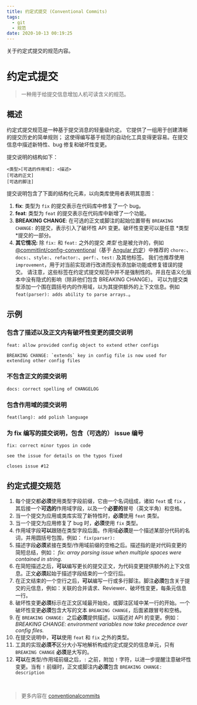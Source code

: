```yaml
---
title: 约定式提交 (Conventional Commits)
tags:
  - git
  - 规范
date: 2020-10-13 00:19:25
---
```



关于约定式提交的规范内容。

<!-- more -->

# 约定式提交

> 一种用于给提交信息增加人机可读含义的规范。

## 概述

约定式提交规范是一种基于提交消息的轻量级约定。 它提供了一组用于创建清晰的提交历史的简单规则； 这使得编写基于规范的自动化工具变得更容易。在提交信息中描述新特性、bug 修复和破坏性变更。

提交说明的结构如下：

```
<类型>[可选的作用域]: <描述>
[可选的正文]
[可选的脚注]
```

提交说明包含了下面的结构化元素，以向类库使用者表明其意图：

1. __fix__: 类型为 `fix` 的提交表示在代码库中修复了一个 bug。
2. **feat**: 类型为 `feat` 的提交表示在代码库中新增了一个功能。
3. **BREAKING CHANGE**: 在可选的正文或脚注的起始位置带有 `BREAKING CHANGE:` 的提交，表示引入了破坏性 API 变更。破坏性变更可以是任意 *类型 *提交的一部分。
4. **其它情况:** 除 `fix:` 和 `feat:` 之外的提交 *类型* 也是被允许的，例如 [@commitlint/config-conventional](https://github.com/conventional-changelog/commitlint/tree/master/%40commitlint/config-conventional)（基于 [Angular 约定](https://github.com/angular/angular/blob/22b96b9/CONTRIBUTING.md#-commit-message-guidelines)）中推荐的 `chore:`、`docs:`、`style:`、`refactor:`、`perf:`、`test:` 及其他标签。 我们也推荐使用`improvement`，用于对当前实现进行改进而没有添加新功能或修复错误的提交。 请注意，这些标签在约定式提交规范中并不是强制性的。并且在语义化版本中没有隐式的影响（除非他们包含 BREAKING CHANGE）。 可以为提交类型添加一个围在圆括号内的作用域，以为其提供额外的上下文信息。例如 `feat(parser): adds ability to parse arrays.`。

## 示例

###  包含了描述以及正文内有破坏性变更的提交说明

```
feat: allow provided config object to extend other configs

BREAKING CHANGE: `extends` key in config file is now used for extending other config files
```

### 不包含正文的提交说明

```
docs: correct spelling of CHANGELOG
```

### 包含作用域的提交说明

```
feat(lang): add polish language
```

### 为 fix 编写的提交说明，包含（可选的） issue 编号

```
fix: correct minor typos in code

see the issue for details on the typos fixed

closes issue #12
```

##  约定式提交规范

1. 每个提交都**必须**使用类型字段前缀，它由一个名词组成，诸如 `feat` 或 `fix` ，其后接一个**可选的**作用域字段，以及一个**必要的**冒号（英文半角）和空格。
2. 当一个提交为应用或类库实现了新特性时，**必须**使用 `feat` 类型。
3. 当一个提交为应用修复了 bug 时，**必须**使用 `fix` 类型。
4. 作用域字段**可以**跟随在类型字段后面。作用域**必须**是一个描述某部分代码的名词，并用圆括号包围，例如： `fix(parser):`
5. 描述字段**必须**紧接在类型/作用域前缀的空格之后。描述指的是对代码变更的简短总结，例如： *fix: array parsing issue when multiple spaces were contained in string.*
6. 在简短描述之后，**可以**编写更长的提交正文，为代码变更提供额外的上下文信息。正文**必须**起始于描述字段结束的一个空行后。
7. 在正文结束的一个空行之后，**可以**编写一行或多行脚注。脚注**必须**包含关于提交的元信息，例如：关联的合并请求、Reviewer、破坏性变更，每条元信息一行。
8. 破坏性变更**必须**标示在正文区域最开始处，或脚注区域中某一行的开始。一个破坏性变更**必须**包含大写的文本 `BREAKING CHANGE`，后面紧跟冒号和空格。
9. 在 `BREAKING CHANGE: `之后**必须**提供描述，以描述对 API 的变更。例如： *BREAKING CHANGE: environment variables now take precedence over config files.*
10. 在提交说明中，**可以**使用 `feat` 和 `fix` 之外的类型。
11. 工具的实现**必须不**区分大小写地解析构成约定式提交的信息单元，只有 `BREAKING CHANGE` **必须**是大写的。
12. **可以**在类型/作用域前缀之后，`:` 之前，附加 `!` 字符，以进一步提醒注意破坏性变更。当有 `!` 前缀时，正文或脚注内**必须**包含 `BREAKING CHANGE: description`

<br />

> 更多内容在 [conventionalcommits](https://www.conventionalcommits.org/)
